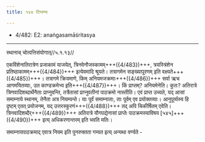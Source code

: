 ```yaml
---
title: १४४ टिप्पण्यः

---
```

- 4/482: E2: anaṅgasamāśritasya

____________________________________________


स्थानाच् चोत्पत्तिसंयोगात्//५.१.१३//

एकविंशेनातिरात्रेण प्रजाकामं याजयेत्, त्रिनवेनौजस्कामम्+++({4/483})+++, त्रयस्त्रिंशेन प्रतिष्ठाकामम्+++({4/484})+++ इत्येवमादि श्रूयते। तत्रागमेन सङ्ख्यापूरणम् इति वक्ष्यते+++({4/485})+++। तत्रागमे क्रियमाणे, किम् अनियमजक्रमाः+++({4/486})+++ सर्वा ऋच आगमयितव्याः, उत काण्डक्रमेभ्य इति+++({4/487})+++। किं प्राप्तम्? अनियमेनेति। कुतः? अतिरात्रे त्रिणवादिशब्दार्थेनैताः प्राप्नुवन्ति, तत्रैतासां प्राप्नुवतीनां पाठक्रमो नास्तीति। एवं प्राप्त उच्यते, यद् आसां समाम्नाये स्थानम्, तेनैता अत्र नियम्यन्ते। याः पूर्वं समाम्नाताः, ताः पूर्वम् एव प्रयोक्तव्याः। आनुपूर्व्यस्य हि दृष्टम् एतत् प्रयोजनम्, यद् उत्तरस्फुरणं+++({4/488})+++ तद् अपि चिकीर्षितम् एवेति। त्रिनवादिशब्दैर्+++({4/489})+++ अतिरात्रे यौगपद्येनासां प्राप्तेः पाठक्रमस्याविषय [५४५]+++({4/490})+++ इत्य् अधिकरणान्तरम् इति भवति मतिः।

समाम्नायपाठक्रमाद् एवात्र नियम इति पुनरुक्तता गम्यत इत्य् अन्यथा वर्ण्यते -